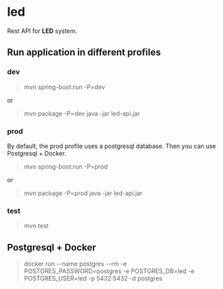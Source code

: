 # led
Rest API for **LED** system.
## Run application in different profiles
### dev
> mvn spring-boot:run -P=dev

or

>  mvn package -P=dev
> java -jar led-api.jar

### prod
By default, the prod profile uses a postgresql database. Then you can use Postgresql + Docker.
>mvn spring-boot:run -P=prod

or

>  mvn package -P=prod
>java -jar led-api.jar

### test
> mvn test

## Postgresql + Docker
> docker run --name postgres --rm -e POSTGRES_PASSWORD=postgres -e POSTGRES_DB=led -e POSTGRES_USER=led -p 5432:5432 -d postgres